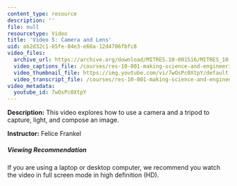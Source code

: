 ```yaml
---
content_type: resource
description: ''
file: null
resourcetype: Video
title: 'Video 5: Camera and Lens'
uid: ab2d32c1-65fe-84e3-e66a-12d4706fbfc8
video_files:
  archive_url: https://archive.org/download/MITRES.10-001S16/MITRES_10-001S16_Track09_300k.mp4
  video_captions_file: /courses/res-10-001-making-science-and-engineering-pictures-a-practical-guide-to-presenting-your-work-spring-2016/bc8fb46e021d5eb8b035f45ce8d69df9_7wOsPc0XtpY.vtt
  video_thumbnail_file: https://img.youtube.com/vi/7wOsPc0XtpY/default.jpg
  video_transcript_file: /courses/res-10-001-making-science-and-engineering-pictures-a-practical-guide-to-presenting-your-work-spring-2016/cfde06dd9fae8826fc21eb69b9a06b81_7wOsPc0XtpY.pdf
video_metadata:
  youtube_id: 7wOsPc0XtpY
---
```


**Description:** This video explores how to use a camera and a tripod to capture, light, and compose an image.

**Instructor:** Felice Frankel

##### Viewing Recommendation

If you are using a laptop or desktop computer, we recommend you watch the video in full screen mode in high definition (HD).